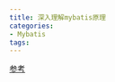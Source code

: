 ```yaml
---
title: 深入理解mybatis原理
categories: 
- Mybatis
tags:
---
```



[参考](https://blog.csdn.net/u010349169/column/info/mybatis-principle)